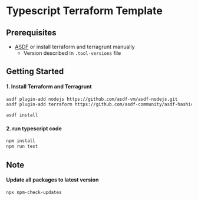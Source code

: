 # Typescript Terraform Template

## Prerequisites

- [ASDF](https://asdf-vm.com/guide/getting-started.html) or install terraform and terragrunt manually
  - Version described in `.tool-versions` file

## Getting Started
#### 1. Install Terraform and Terragrunt

```bash
asdf plugin-add nodejs https://github.com/asdf-vm/asdf-nodejs.git
asdf plugin-add terraform https://github.com/asdf-community/asdf-hashicorp.git

asdf install
```

#### 2. run typescript code
```bash
npm install
npm run test
```

## Note
#### Update all packages to latest version
```bash
npx npm-check-updates
```
